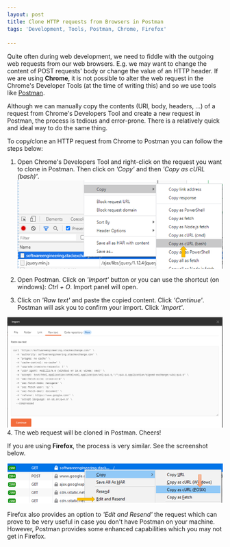 ```yaml
---
layout: post 
title: Clone HTTP requests from Browsers in Postman 
tags: 'Development, Tools, Postman, Chrome, Firefox'

---
```


Quite often during web development, we need to fiddle with the outgoing web requests from our web browsers. E.g. we may want to change the content of POST requests' body or change the value of an HTTP header. If we are using **Chrome**, it is not possible to alter the web request in the Chrome's Developer Tools (at the time of writing this) and so we use tools like [Postman](https://www.postman.com/).  
  
 Although we can manually copy the contents (URI, body, headers, ...) of a request from Chrome's Developers Tool and create a new request in Postman, the process is tedious and error-prone. There is a relatively quick and ideal way to do the same thing.  
   
 To copy/clone an HTTP request from Chrome to Postman you can follow the steps below:

  

1.  Open Chrome's Developers Tool and right-click on the request you want to clone in Postman. Then click on *'Copy'* and then *'Copy as cURL (bash)'*.  
![Copy request from Chrome](https://raw.githubusercontent.com/commentedout/commentedout.github.io/master/assets/img/chrome-to-postman-01.png)
2.  Open Postman. Click on *'Import'* button or you can use the shortcut (on windows): *Ctrl + O*. Import panel will open.  
  
 
3.  Click on *'Raw text'* and paste the copied content. Click *'Continue'*. Postman will ask you to confirm your import. Click *'Import'*.    

![Importing cURL in Postman](https://raw.githubusercontent.com/commentedout/commentedout.github.io/master/assets/img/chrome-to-postman-02.png)
4.  The web request will be cloned in Postman. Cheers!    
  
  
If you are using **Firefox**, the process is very similar. See the screenshot below.  
   
![Copy request from Firefox](https://raw.githubusercontent.com/commentedout/commentedout.github.io/master/assets/img/chrome-to-postman-03.png)
  
Firefox also provides an option to *'Edit and Resend'* the request which can prove to be very useful in case you don't have Postman on your machine. However, Postman provides some enhanced capabilities which you may not get in Firefox.

